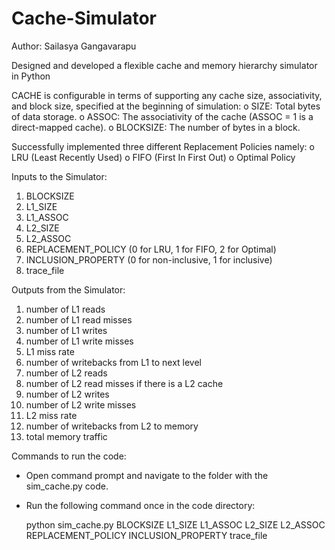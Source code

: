 # Cache-Simulator

Author: Sailasya Gangavarapu

Designed and developed a flexible cache and memory hierarchy simulator in Python

CACHE is configurable in terms of supporting any cache size, associativity, and block size, specified at the beginning of simulation: 
  o SIZE: Total bytes of data storage.
  o ASSOC: The associativity of the cache (ASSOC = 1 is a direct-mapped cache). 
  o BLOCKSIZE: The number of bytes in a block.
  
Successfully implemented three different Replacement Policies namely:
  o LRU (Least Recently Used)
  o FIFO (First In First Out)
  o Optimal Policy
  
Inputs to the Simulator:
  1. BLOCKSIZE 
  2. L1_SIZE 
  3. L1_ASSOC 
  4. L2_SIZE 
  5. L2_ASSOC 
  6. REPLACEMENT_POLICY (0 for LRU, 1 for FIFO, 2 for Optimal)
  7. INCLUSION_PROPERTY (0 for non-inclusive, 1 for inclusive)
  8. trace_file

Outputs from the Simulator:
  1. number of L1 reads
  2. number of L1 read misses
  3. number of L1 writes
  4. number of L1 write misses
  5. L1 miss rate
  6. number of writebacks from L1 to next level
  7. number of L2 reads
  8. number of L2 read misses if there is a L2 cache
  9. number of L2 writes
  10. number of L2 write misses
  11. L2 miss rate
  12. number of writebacks from L2 to memory
  13. total memory traffic 
  
Commands to run the code:
- Open command prompt and navigate to the folder with the sim_cache.py code.
- Run the following command once in the code directory:
    
    python sim_cache.py BLOCKSIZE L1_SIZE L1_ASSOC L2_SIZE L2_ASSOC REPLACEMENT_POLICY INCLUSION_PROPERTY trace_file
